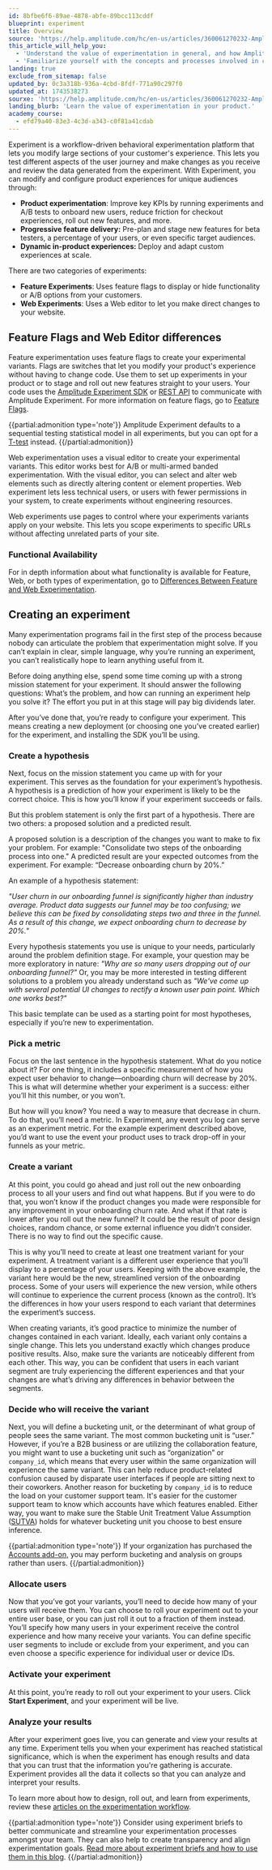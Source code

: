 ```yaml
---
id: 8bfbe6f6-89ae-4878-abfe-89bcc113cddf
blueprint: experiment
title: Overview
source: 'https://help.amplitude.com/hc/en-us/articles/360061270232-Amplitude-Experiment-overview-Optimize-your-product-experience-through-A-B-testing'
this_article_will_help_you:
  - 'Understand the value of experimentation in general, and how Amplitude Experiment can help your company make better decisions and build better products'
  - 'Familiarize yourself with the concepts and processes involved in creating an experiment or feature flag in Amplitude Experiment'
landing: true
exclude_from_sitemap: false
updated_by: 0c3a318b-936a-4cbd-8fdf-771a90c297f0
updated_at: 1743538273
sourxe: 'https://help.amplitude.com/hc/en-us/articles/360061270232-Amplitude-Experiment-overview-Optimize-your-product-experience-through-A-B-testing'
landing_blurb: 'Learn the value of experimentation in your product.'
academy_course:
  - efd79a40-83e3-4c3d-a343-c0f81a41cdab
---
```

Experiment is a workflow-driven behavioral experimentation platform that lets you modify large sections of your customer's experience. This lets you test different aspects of the user journey and make changes as you receive and review the data generated from the experiment. 
With Experiment, you can modify and configure product experiences for unique audiences through:

* **Product experimentation**: Improve key KPIs by running experiments and A/B tests to onboard new users, reduce friction for checkout experiences, roll out new features, and more.
* **Progressive feature delivery:** Pre-plan and stage new features for beta testers, a percentage of your users, or even specific target audiences.
* **Dynamic in-product experiences:** Deploy and adapt custom experiences at scale.

There are two categories of experiments:
* **Feature Experiments**: Uses feature flags to display or hide functionality or A/B options from your customers.
* **Web Experiments**: Uses a Web editor to let you make direct changes to your website.

## Feature Flags and Web Editor differences

Feature experimentation uses feature flags to create your experimental variants. Flags are switches that let you modify your product's experience without having to change code. Use them to set up experiments in your product or to stage and roll out new features straight to your users. Your code uses the [Amplitude Experiment SDK](/docs/sdks/experiment-sdks) or [REST API](/docs/apis/experiment) to communicate with Amplitude Experiment. For more information on feature flags, go to [Feature Flags](docs/feature-experiment/workflow/feature-flag-rollouts).

{{partial:admonition type='note'}}
Amplitude Experiment defaults to a sequential testing statistical model in all experiments, but you can opt for a [T-test](/docs/feature-experiment/experiment-theory/analyze-with-t-test) instead.
{{/partial:admonition}}

Web experimentation uses a visual editor to create your experimental variants. This editor works best for A/B or multi-armed banded experimentation. With the visual editor, you can select and alter web elements such as directly altering content or element properties. Web experiment lets less technical users, or users with fewer permissions in your system, to create experiments without engineering resources. 

Web experiments use pages to control where your experiments variants apply on your website. This lets you scope experiments to specific URLs without affecting unrelated parts of your site.

### Functional Availability

For in depth information about what functionality is available for Feature, Web, or both types of experimentation, go to [Differences Between Feature and Web Experimentation](/docs/experiment/differences-between-feature-and-web-experimentation).

## Creating an experiment

Many experimentation programs fail in the first step of the process because nobody can articulate the problem that experimentation might solve. If you can’t explain in clear, simple language, why you’re running an experiment, you can’t realistically hope to learn anything useful from it. 

Before doing anything else, spend some time coming up with a strong mission statement for your experiment. It should answer the following questions: What’s the problem, and how can running an experiment help you solve it? The effort you put in at this stage will pay big dividends later.

After you’ve done that, you’re ready to configure your experiment. This means creating a new deployment (or choosing one you’ve created earlier) for the experiment, and installing the SDK you’ll be using.

### Create a hypothesis

Next, focus on the mission statement you came up with for your experiment. This serves as the foundation for your experiment’s hypothesis. A hypothesis is a prediction of how your experiment is likely to be the correct choice. This is how you’ll know if your experiment succeeds or fails.

But this problem statement is only the first part of a hypothesis. There are two others: a proposed solution and a predicted result. 

A proposed solution is a description of the changes you want to make to fix your problem. For example: "Consolidate two steps of the onboarding process into one." A predicted result are your expected outcomes from the experiment. For example: “Decrease onboarding churn by 20%.”

An example of a hypothesis statement:

*"User churn in our onboarding funnel is significantly higher than industry average. Product data suggests our funnel may be too confusing; we believe this can be fixed by consolidating steps two and three in the funnel. As a result of this change, we expect onboarding churn to decrease by 20%."*

Every hypothesis statements you use is unique to your needs, particularly around the problem definition stage. For example, your question may be more exploratory in nature: *"Why are so many users dropping out of our onboarding funnel?"* Or, you may be more interested in testing different solutions to a problem you already understand such as *"We've come up with several potential UI changes to rectify a known user pain point. Which one works best?"* 

This basic template can be used as a starting point for most hypotheses, especially if you’re new to experimentation.

### Pick a metric

Focus on the last sentence in the hypothesis statement. What do you notice about it? For one thing, it includes a specific measurement of how you expect user behavior to change—onboarding churn will decrease by 20%. This is what will determine whether your experiment is a success: either you’ll hit this number, or you won’t.

But how will you know? You need a way to measure that decrease in churn. To do that, you’ll need a metric. In Experiment, any event you log can serve as an experiment metric. For the example experiment described above, you’d want to use the event your product uses to track drop-off in your funnels as your metric. 

### Create a variant

At this point, you could go ahead and just roll out the new onboarding process to all your users and find out what happens. But if you were to do that, you won’t know if the product changes you made were responsible for any improvement in your onboarding churn rate. And what if that rate is lower after you roll out the new funnel? It could be the result of poor design choices, random chance, or some external influence you didn’t consider. There is no way to find out the specific cause. 

This is why you’ll need to create at least one treatment variant for your experiment. A treatment variant is a different user experience that you’ll display to a percentage of your users. Keeping with the above example, the variant here would be the new, streamlined version of the onboarding process. Some of your users will experience the new version, while others will continue to experience the current process (known as the control). It’s the differences in how your users respond to each variant that determines the experiment’s success.

When creating variants, it’s good practice to minimize the number of changes contained in each variant. Ideally, each variant only contains a single change. This lets you understand exactly which changes produce positive results. Also, make sure the variants are noticeably different from each other. This way, you can be confident that users in each variant segment are truly experiencing the different experiences and that your changes are what’s driving any differences in behavior between the segments.

### Decide who will receive the variant

Next, you will define a bucketing unit, or the determinant of what group of people sees the same variant. The most common bucketing unit is “user.” However, if you’re a B2B business or are utilizing the collaboration feature, you might want to use a bucketing unit such as “organization” or `company_id`, which means that every user within the same organization will experience the same variant. This can help reduce product-related confusion caused by disparate user interfaces if people are sitting next to their coworkers. Another reason for bucketing by `company_id` is to reduce the load on your customer support team. It's easier for the customer support team to know which accounts have which features enabled. Either way, you want to make sure the Stable Unit Treatment Value Assumption ([SUTVA](https://blogs.iq.harvard.edu/violations_of_s#:~:text=Methods%20for%20causal%20inference%2C%20in,treatments%20of%20others%20around%20him)) holds for whatever bucketing unit you choose to best ensure inference. 

{{partial:admonition type='note'}}
 If your organization has purchased the [Accounts add-on,](/docs/analytics/account-level-reporting) you may perform bucketing and analysis on groups rather than users.
{{/partial:admonition}}

### Allocate users

Now that you’ve got your variants, you’ll need to decide how many of your users will receive them. You can choose to roll your experiment out to your entire user base, or you can just roll it out to a fraction of them instead. You’ll specify how many users in your experiment receive the control experience and how many receive your variants. You can define specific user segments to include or exclude from your experiment, and you can even choose a specific experience for individual user or device IDs.

### Activate your experiment

At this point, you’re ready to roll out your experiment to your users. Click **Start Experiment**, and your experiment will be live.

### Analyze your results

After your experiment goes live, you can generate and view your results at any time. Experiment tells you when your experiment has reached statistical significance, which is when the experiment has enough results and data that you can trust that the information you're gathering is accurate. Experiment provides all the data it collects so that you can analyze and interpret your results.

To learn more about how to design, roll out, and learn from experiments, review these [articles on the experimentation workflow](/docs/feature-experiment/workflow/create).

{{partial:admonition type='note'}}
 Consider using experiment briefs to better communicate and streamline your experimentation processes amongst your team. They can also help to create transparency and align experimentation goals. [Read more about experiment briefs and how to use them in this blog](https://amplitude.com/blog/experiment-brief).
{{/partial:admonition}}

